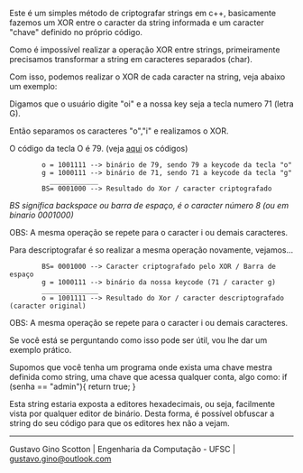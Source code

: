 Este é um simples método de criptografar strings em c++, basicamente fazemos um XOR entre o caracter da string informada e um caracter "chave" definido no próprio código.

Como é impossível realizar a operação XOR entre strings, primeiramente precisamos transformar a string em caracteres separados (char).

Com isso, podemos realizar o XOR de cada caracter na string, veja abaixo um exemplo:

Digamos que o usuário digite "oi" e a nossa key seja a tecla numero 71 (letra G).

Então separamos os caracteres "o","i" e realizamos o XOR.

O código da tecla O é 79. (veja <a href="http://cherrytree.at/misc/vk.htm">aqui</a> os códigos)

            o = 1001111 --> binário de 79, sendo 79 a keycode da tecla "o"
            g = 1000111 --> binário de 71, sendo 71 a keycode da tecla "g"
              ____________
            BS= 0001000 --> Resultado do Xor / caracter criptografado
*BS significa backspace ou barra de espaço, é o caracter número 8 (ou em binario 0001000)*

OBS: A mesma operação se repete para o caracter i ou demais caracteres.

Para descriptografar é so realizar a mesma operação novamente, vejamos...

            BS= 0001000 --> Caracter criptografado pelo XOR / Barra de espaço
            g = 1000111 --> binário da nossa keycode (71 / caracter g)
            ______________
            o = 1001111 --> Resultado do Xor / caracter descriptografado (caracter original)

OBS: A mesma operação se repete para o caracter i ou demais caracteres.

Se você está se perguntando como isso pode ser útil, vou lhe dar um exemplo prático.

Supomos que você tenha um programa onde exista uma chave mestra definida como string, uma chave que acessa qualquer conta, algo como:
if (senha == "admin"){
  return true;
}

Esta string estaria exposta a editores hexadecimais, ou seja, facilmente vista por qualquer editor de binário.
Desta forma, é possível obfuscar a string do seu código para que os editores hex não a vejam.



-------------------------

Gustavo Gino Scotton    |   Engenharia da Computação - UFSC   |   gustavo.gino@outlook.com
